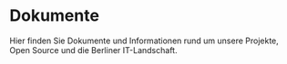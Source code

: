 # Dokumente

Hier finden Sie Dokumente und Informationen rund um unsere Projekte, Open Source und die Berliner IT-Landschaft. 
